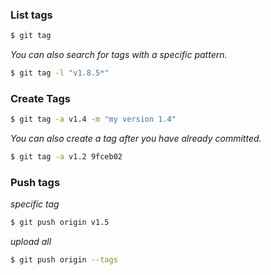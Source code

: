### List tags
```bash
$ git tag
```

*You can also search for tags with a specific pattern.*

```bash
$ git tag -l "v1.8.5*"
```


### Create Tags
```bash
$ git tag -a v1.4 -m "my version 1.4"
```

*You can also create a tag after you have already committed.*
```bash
$ git tag -a v1.2 9fceb02
```

### Push tags

*specific tag*
```bash
$ git push origin v1.5
```

*upload all*
```bash
$ git push origin --tags
```